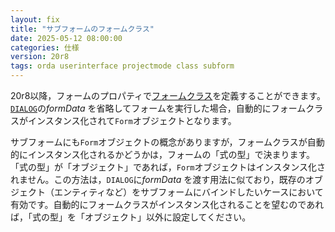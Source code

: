 ```yaml
---
layout: fix
title: "サブフォームのフォームクラス"
date: 2025-05-12 08:00:00
categories: 仕様
version: 20r8
tags: orda userinterface projectmode class subform
---
```


20r8以降，フォームのプロパティで[フォームクラス](https://developer.4d.com/docs/ja/FormEditor/propertiesForm#フォームクラス)を定義することができます。[`DIALOG`](https://developer.4d.com/docs/ja/commands/dialog)の*formData* を省略してフォームを実行した場合，自動的にフォームクラスがインスタンス化されて`Form`オブジェクトとなります。

サブフォームにも`Form`オブジェクトの概念がありますが，フォームクラスが自動的にインスタンス化されるかどうかは，フォームの「式の型」で決まります。「式の型」が「オブジェクト」であれば，`Form`オブジェクトはインスタンス化されません。この方法は，`DIALOG`に*formData* を渡す用法に似ており，既存のオブジェクト（エンティティなど）をサブフォームにバインドしたいケースにおいて有効です。自動的にフォームクラスがインスタンス化されることを望むのであれば，「式の型」を「オブジェクト」以外に設定してください。